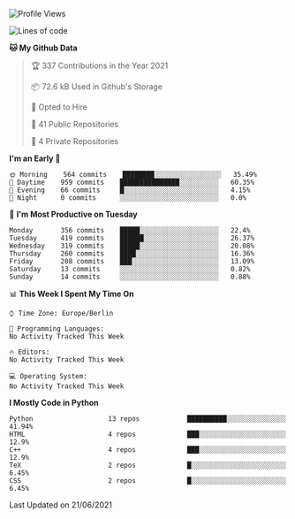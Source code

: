 <!--START_SECTION:waka-->
![Profile Views](http://img.shields.io/badge/Profile%20Views-3-blue)

![Lines of code](https://img.shields.io/badge/From%20Hello%20World%20I%27ve%20Written-136123%20lines%20of%20code-blue)

**🐱 My Github Data** 

> 🏆 337 Contributions in the Year 2021
 > 
> 📦 72.6 kB Used in Github's Storage 
 > 
> 💼 Opted to Hire
 > 
> 📜 41 Public Repositories 
 > 
> 🔑 4 Private Repositories  
 > 
**I'm an Early 🐤** 

```text
🌞 Morning    564 commits    ████████░░░░░░░░░░░░░░░░░   35.49% 
🌆 Daytime    959 commits    ███████████████░░░░░░░░░░   60.35% 
🌃 Evening    66 commits     █░░░░░░░░░░░░░░░░░░░░░░░░   4.15% 
🌙 Night      0 commits      ░░░░░░░░░░░░░░░░░░░░░░░░░   0.0%

```
📅 **I'm Most Productive on Tuesday** 

```text
Monday       356 commits    █████░░░░░░░░░░░░░░░░░░░░   22.4% 
Tuesday      419 commits    ██████░░░░░░░░░░░░░░░░░░░   26.37% 
Wednesday    319 commits    █████░░░░░░░░░░░░░░░░░░░░   20.08% 
Thursday     260 commits    ████░░░░░░░░░░░░░░░░░░░░░   16.36% 
Friday       208 commits    ███░░░░░░░░░░░░░░░░░░░░░░   13.09% 
Saturday     13 commits     ░░░░░░░░░░░░░░░░░░░░░░░░░   0.82% 
Sunday       14 commits     ░░░░░░░░░░░░░░░░░░░░░░░░░   0.88%

```


📊 **This Week I Spent My Time On** 

```text
⌚︎ Time Zone: Europe/Berlin

💬 Programming Languages: 
No Activity Tracked This Week

🔥 Editors: 
No Activity Tracked This Week

💻 Operating System: 
No Activity Tracked This Week

```

**I Mostly Code in Python** 

```text
Python                   13 repos            ██████████░░░░░░░░░░░░░░░   41.94% 
HTML                     4 repos             ███░░░░░░░░░░░░░░░░░░░░░░   12.9% 
C++                      4 repos             ███░░░░░░░░░░░░░░░░░░░░░░   12.9% 
TeX                      2 repos             █░░░░░░░░░░░░░░░░░░░░░░░░   6.45% 
CSS                      2 repos             █░░░░░░░░░░░░░░░░░░░░░░░░   6.45%

```



 Last Updated on 21/06/2021
<!--END_SECTION:waka-->
